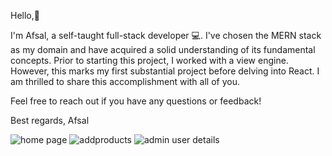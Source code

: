 
Hello,👋

I'm Afsal, a self-taught full-stack developer 💻. I've chosen the MERN stack as my domain and have acquired a solid understanding of its fundamental concepts. Prior to starting this project, I worked with a view engine. However, this marks my first substantial project before delving into React. I am thrilled to share this accomplishment with all of you.

Feel free to reach out if you have any questions or feedback!

Best regards,
Afsal


![home page](https://github.com/AfsalMadathingal/EcommerceWebsite/assets/143309091/5576176c-4337-4ffa-b2bf-26d9a9435a20)
![addproducts](https://github.com/AfsalMadathingal/EcommerceWebsite/assets/143309091/abee4eb3-8112-418c-b91a-f5699e3722a7)
![admin user details](https://github.com/AfsalMadathingal/EcommerceWebsite/assets/143309091/2f908b83-a79a-4fcf-9590-48a908e319c0)
